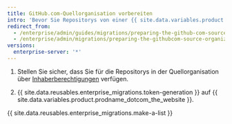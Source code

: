 ```yaml
---
title: GitHub.com-Quellorganisation vorbereiten
intro: 'Bevor Sie Repositorys von einer {{ site.data.variables.product.prodname_dotcom_the_website }}-Organisation migrieren, sollten Sie sicherstellen, dass Sie über den entsprechenden Authentifizierungs- und Verwaltungszugriff verfügen.'
redirect_from:
  - /enterprise/admin/guides/migrations/preparing-the-github-com-source-organization
  - /enterprise/admin/migrations/preparing-the-githubcom-source-organization
versions:
  enterprise-server: '*'
---
```


1. Stellen Sie sicher, dass Sie für die Repositorys in der Quellorganisation über [Inhaberberechtigungen](/articles/permission-levels-for-an-organization/) verfügen.

2. {{ site.data.reusables.enterprise_migrations.token-generation }} auf {{ site.data.variables.product.prodname_dotcom_the_website }}.

{{ site.data.reusables.enterprise_migrations.make-a-list }}
